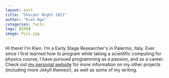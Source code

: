 ```yaml
---
layout: post
title: "Sharper Night 2021"
author: "Kien Ngo"
categories: facts
tags: [ERN]
image: Pic1.jpg
---
```


Hi there! I'm Kien. I’m a Early Stage Researcher's in Palermo, Italy. 
Ever since I first learned how to program while taking a scientific computing for physics course, I have pursued programming as a passion, and as a career. 
Check out [my personal website](https://www.lenpaul.com/) for more information on my other projects (including more Jekyll themes!), as well as some of my writing.
